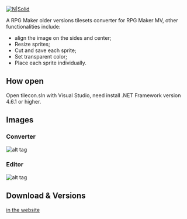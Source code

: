 [![N|Solid](https://4.bp.blogspot.com/-79Hg_oVZLg0/WY80mJfaNqI/AAAAAAAAHfU/Pa6p0ThbNbkX5FZAHvCBtvR7bM0ALTvQwCLcBGAs/s1600/logopng%2B%25281%2529.png)](https://hermespasser.github.io/pages/tilecon.html)
<br />

A RPG Maker older versions tilesets converter for RPG Maker MV, other functionalities include:
- align the image on the sides and center;
- Resize sprites;
- Cut and save each sprite;
- Set transparent color;
- Place each sprite individually.


## How open
Open tilecon.sln with Visual Studio, need install .NET Framework version 4.6.1 or higher. 


## Images


### Converter
![alt tag](https://2.bp.blogspot.com/-JiRk-mooXas/WSnclbmfVII/AAAAAAAAHIE/2Siv2VXsomgIVfSVL5BLyM-GRD19BcxqQCLcB/s320/1.png)
<br />

### Editor
![alt tag](https://3.bp.blogspot.com/-Jlh7tJ_OU9g/WSncl_BqTaI/AAAAAAAAHII/p_go504wabcYNbm_tw6kpTfet1uIis77wCLcB/s320/2.png)


## Download & Versions

[in the website](https://hermespasser.github.io/pages/tilecon.html#versions)
